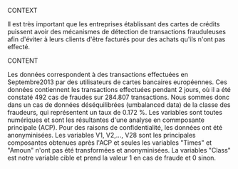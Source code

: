 CONTEXT

Il est très important que les entreprises établissant des cartes de crédits puissent avoir des mécanismes de détection de transactions frauduleuses afin d'éviter à leurs clients d'être facturés pour des achats qu'ils n'ont pas effecté.

CONTENT

Les données correspondent à des transactions effectuées en Septembre2013 par des utilisateurs de cartes bancaires européennes. Ces données contiennent les transactions effectuées pendant 2 jours, où il a été constaté 492 cas de fraudes sur 284.807 transactions. Nous sommes donc dans un cas de données déséquilibrées (umbalanced data) de la classe des  fraudeurs, qui représentent un taux de 0.172 %.
Les variables sont toutes numériques et sont les résultantes d'une analyse en commposante principale (ACP). Pour des raisons de confidentialité, les données ont été anonyminisées. Les variables V1, V2,..., V28 sont les principales composantes obtenues après l'ACP et seules les variables "Times" et "Amoun" n'ont pas été transformées et anonyminisées. La variables "Class" est notre variable cible et prend la valeur 1 en cas de fraude et 0 sinon.
